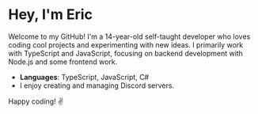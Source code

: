 # Hey, I'm Eric
Welcome to my GitHub! I'm a 14-year-old self-taught developer who loves coding cool projects and experimenting with new ideas. I primarily work with TypeScript and JavaScript, focusing on backend development with Node.js and some frontend work. 
- **Languages**: TypeScript, JavaScript, C#
- I enjoy creating and managing Discord servers.

Happy coding! ✌️
